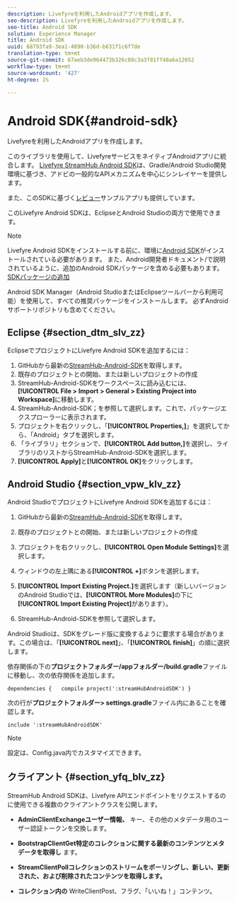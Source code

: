 ```yaml
---
description: Livefyreを利用したAndroidアプリを作成します。
seo-description: Livefyreを利用したAndroidアプリを作成します。
seo-title: Android SDK
solution: Experience Manager
title: Android SDK
uuid: 68793fa9-3ea1-4890-b36d-b631f1c6f7de
translation-type: tm+mt
source-git-commit: 67aeb3de964473b326c88c3a3f81ff48a6a12652
workflow-type: tm+mt
source-wordcount: '427'
ht-degree: 1%

---
```



# Android SDK{#android-sdk}

Livefyreを利用したAndroidアプリを作成します。

このライブラリを使用して、LivefyreサービスをネイティブAndroidアプリに統合します。 [Livefyre StreamHub Android SDK](https://github.com/Livefyre/StreamHub-Android-SDK)は、Gradle/Android Studio開発環境に基づき、アドビの一般的なAPIメカニズムを中心にシンレイヤーを提供します。

また、このSDKに基づく[レビュー](https://github.com/Livefyre/StreamHub-iOS-Reviews-App)サンプルアプリも提供しています。

このLivefyre Android SDKは、EclipseとAndroid Studioの両方で使用できます。

>[!NOTE]
>
>Livefyre Android SDKをインストールする前に、環境に[Android SDK](https://developer.android.com/sdk/index.html)がインストールされている必要があります。 また、Android開発者ドキュメント/で説明されているように、追加のAndroid SDKパッケージを含める必要もあります。
>[SDKパッケージの追加](https://developer.android.com/sdk/installing/adding-packages.html)

Android SDK Manager（Android StudioまたはEclipseツールバーから利用可能）を使用して、すべての推奨パッケージをインストールします。 必ずAndroidサポートリポジトリも含めてください。

## Eclipse {#section_dtm_slv_zz}

EclipseでプロジェクトにLivefyre Android SDKを追加するには：

1. GitHubから最新の[StreamHub-Android-SDK](https://github.com/Livefyre/StreamHub-Android-SDK)を取得します。
1. 既存のプロジェクトとの開始、または新しいプロジェクトの作成
1. StreamHub-Android-SDKをワークスペースに読み込むには、**[!UICONTROL File > Import > General > Existing Project into Workspace]**&#x200B;に移動します。
1. StreamHub-Android-SDK；を参照して選択します。これで、パッケージエクスプローラーに表示されます。
1. プロジェクトを右クリックし、「**[!UICONTROL Properties,]**」を選択してから、「Android」タブを選択します。
1. 「ライブラリ」セクションで、**[!UICONTROL Add button,]**&#x200B;を選択し、ライブラリのリストからStreamHub-Android-SDKを選択します。
1. **[!UICONTROL Apply]**&#x200B;と&#x200B;**[!UICONTROL OK]**&#x200B;をクリックします。

## Android Studio {#section_vpw_klv_zz}

Android StudioでプロジェクトにLivefyre Android SDKを追加するには：

1. GitHubから最新の[StreamHub-Android-SDK](https://github.com/Livefyre/StreamHub-Android-SDK)を取得します。
1. 既存のプロジェクトとの開始、または新しいプロジェクトの作成
1. プロジェクトを右クリックし、**[!UICONTROL Open Module Settings]**&#x200B;を選択します。
1. ウィンドウの左上隅にある&#x200B;**[!UICONTROL +]**&#x200B;ボタンを選択します。
1. **[!UICONTROL Import Existing Project.]**&#x200B;を選択します（新しいバージョンのAndroid Studioでは、**[!UICONTROL More Modules]**&#x200B;の下に&#x200B;**[!UICONTROL Import Existing Project]**&#x200B;があります）。

1. StreamHub-Android-SDKを参照して選択します。

Android Studioは、SDKをグレード版に変換するように要求する場合があります。この場合は、「**[!UICONTROL next]**」、「**[!UICONTROL finish]**」の順に選択します。

依存関係の下の&#x200B;**プロジェクトフォルダー/appフォルダー/build.gradle**&#x200B;ファイルに移動し、次の依存関係を追加します。

```
dependencies {   compile project(':streamHubAndroidSDK') } 
```

次の行が&#x200B;**プロジェクトフォルダー> settings.gradle**&#x200B;ファイル内にあることを確認します。

```
include ':streamHubAndroidSDK' 
```

>[!NOTE]
>
>設定は、Config.java内でカスタマイズできます。

## クライアント {#section_yfq_blv_zz}

StreamHub Android SDKは、Livefyre APIエンドポイントをリクエストするのに使用できる複数のクライアントクラスを公開します。

* **AdminClientExchangeユーザー情報、** キー、その他のメタデータ用のユーザー認証トークンを交換します。

* **BootstrapClientGet特定のコレクションに関する最新のコンテンツとメタデータを取得し** ます。

* **StreamClientPollコレクションのストリームをポーリングし、新しい、更新された、および削除されたコンテンツを取得します。** 

* **コレクション内の** WriteClientPost、フラグ、「いいね！」コンテンツ。

